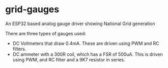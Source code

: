 # grid-gauges
An ESP32 based analog gauge driver showing National Grid generation 

There are three types of gauges used:

 - DC Voltmeters that draw 0.4mA. These are driven using PWM and RC filters.
 - DC ammeter with a 300R coil, which has a FSR of 500uA. This is driven using PWM, and RC filter and a 9K7 resistor in series.
 